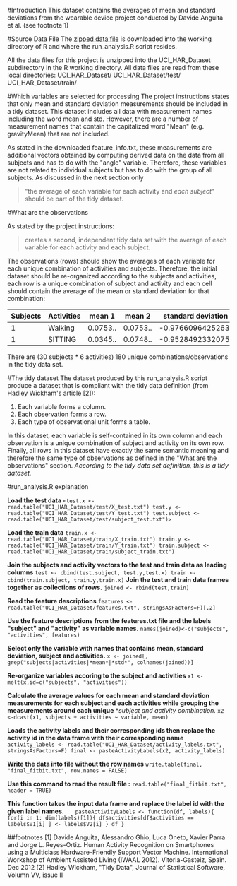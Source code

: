 #Introduction
This dataset contains the averages of mean and standard deviations from the wearable 
device project conducted by Davide Anguita et al. (see footnote 1) 

#Source Data File
The [zipped data file](https://d396qusza40orc.cloudfront.net/getdata%2Fprojectfiles%2FUCI%20HAR%20Dataset.zip) 
is downloaded into the working directory of R and where the run_analysis.R script resides. 

All the data files for this project is unzipped into the UCI_HAR_Dataset subdirectory in 
the R working directory. All data files are read from these local directories: 
UCI_HAR_Dataset/
UCI_HAR_Dataset/test/
UCI_HAR_Dataset/train/

#Which variables are selected for processing
The project instructions states that only mean and standard deviation measurements should
be included in a tidy dataset. 
This dataset includes all data with measurement names including the word mean and std. 
However, there are a number of measurement names that contain the capitalized word "Mean" 
(e.g. gravityMean) that are not included. 

As stated in the downloaded feature_info.txt, these measurements are 
additional vectors obtained by computing derived data on the data from all subjects and 
has to do with the "angle" variable. Therefore, these variables are not related to 
individual subjects but has to do with the group of all subjects. As discussed in the 
next section only 
> "the average of each variable for each activity and *each subject*"
should be part of the tidy dataset.


#What are the observations 

As stated by the project instructions:
> creates a second, independent tidy data set with the average of each variable for each activity and each subject.

The observations (rows) should show the averages of each variable for each unique 
combination of activities and subjects. 
Therefore, the initial dataset should be re-organized according to the 
subjects and activities, each row is a unique combination of subject and activity
and each cell should contain the average of the mean or standard deviation for that 
combination:

Subjects | Activities | mean 1 | mean 2 | standard deviation 1 | ...
---------|------------|--------|--------|----------------------|-----
1        | Walking    |0.0753..|0.0753..|-0.976609642526316    | ...
1        | SITTING    |0.0345..|0.0748..|-0.952849233207547    | ... 

There are (30 subjects * 6 activities) 180 unique combinations/observations in the tidy 
data set.

#The tidy dataset
The dataset produced by this run_analysis.R script produce a dataset that is compliant
with the tidy data definition (from Hadley Wickham's article [2]):
1. Each variable forms a column.
2. Each observation forms a row.
3. Each type of observational unit forms a table.

In this dataset, each variable is self-contained in its own column and each observation is
a unique combination of subject and activity on its own row. Finally, all rows in this 
dataset have exactly the same semantic meaning and therefore the same type of observations
as defined in the "What are the observations" section. 
*According to the tidy data set definition, this is a tidy dataset.*


#run_analysis.R explanation

**Load the test data**
	`<test.x <- read.table("UCI_HAR_Dataset/test/X_test.txt")
	test.y <- read.table("UCI_HAR_Dataset/test/Y_test.txt")
	test.subject <- read.table("UCI_HAR_Dataset/test/subject_test.txt")>`

**Load the train data**
	`train.x <- read.table("UCI_HAR_Dataset/train/X_train.txt")
	train.y <- read.table("UCI_HAR_Dataset/train/Y_train.txt")
	train.subject <- read.table("UCI_HAR_Dataset/train/subject_train.txt")`

**Join the subjects and activity vectors to the test and train data as leading columns**
	`test <- cbind(test.subject, test.y,test.x)
	train <- cbind(train.subject, train.y,train.x)`
**Join the test and train data frames together as collections of rows.**
	`joined <- rbind(test,train)`

**Read the feature descriptions**
	`features <- read.table("UCI_HAR_Dataset/features.txt", stringsAsFactors=F)[,2]`

**Use the feature descriptions from the features.txt file and the labels "subject" and**
**"activity" as variable names.**
	`names(joined)<-c("subjects", "activities", features)`

**Select only the variable with names that contains mean, standard deviation, subject**
**and activities.**
	`x <- joined[, grep("subjects|activities|*mean*|*std*", colnames(joined))]`

**Re-organize variables accoring to the subject and activities**
	`x1 <-melt(x,id=c("subjects", "activities"))`

**Calculate the average values for each mean and standard deviation measurements for**
**each subject and each activities while grouping the measurements around each unique**
**subject and activity combination.*
	`x2 <-dcast(x1, subjects + activities ~ variable, mean)`

**Loads the activity labels and their corresponding ids then replace the activity id**
**in the data frame with their corresponding name**
	`activity_labels <- read.table("UCI_HAR_Dataset/activity_labels.txt", stringsAsFactors=F)
	final <- pasteActivityLabels(x2, activity_labels)`
	
**Write the data into file without the row names**
	`write.table(final, "final_fitbit.txt", row.names = FALSE)`

**Use this command to read the result file :** 
`read.table("final_fitbit.txt", header = TRUE)`

**This function takes the input data frame and replace the label id with the given label**
**names.**
`	pasteActivityLabels <- function(df, labels){
	  for(i in 1: dim(labels)[1]){
		  df$activities[df$activities == labels$V1[i] ] <- labels$V2[i]
	  }
	  df
	}`


##footnotes
\[1\] Davide Anguita, Alessandro Ghio, Luca Oneto, Xavier Parra and Jorge L. Reyes-Ortiz. 
Human Activity Recognition on Smartphones using a Multiclass Hardware-Friendly 
Support Vector Machine. International Workshop of Ambient Assisted Living (IWAAL 2012). 
Vitoria-Gasteiz, Spain. Dec 2012
\[2\] Hadley Wickham, "Tidy Data", Journal of Statistical Software, Volumn VV, issue II
